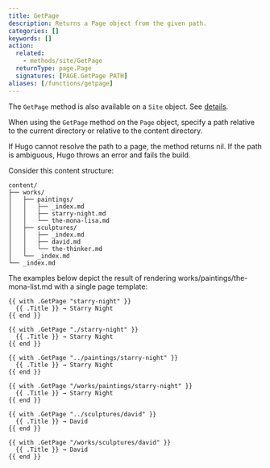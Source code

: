 ```yaml
---
title: GetPage
description: Returns a Page object from the given path. 
categories: []
keywords: []
action:
  related:
    - methods/site/GetPage
  returnType: page.Page
  signatures: [PAGE.GetPage PATH]
aliases: [/functions/getpage]
---
```


The `GetPage` method is also available on a `Site` object. See&nbsp;[details].

[details]: /methods/site/getpage/

When using the `GetPage` method on the `Page` object, specify a path relative to the current directory or relative to the content directory.

If Hugo cannot resolve the path to a page, the method returns nil. If the path is ambiguous, Hugo throws an error and fails the build.

Consider this content structure:

```text
content/
├── works/
│   ├── paintings/
│   │   ├── _index.md
│   │   ├── starry-night.md
│   │   └── the-mona-lisa.md
│   ├── sculptures/
│   │   ├── _index.md
│   │   ├── david.md
│   │   └── the-thinker.md
│   └── _index.md
└── _index.md
```

The examples below depict the result of rendering works/paintings/the-mona-list.md with a single page template:

```go-html-template
{{ with .GetPage "starry-night" }}
  {{ .Title }} → Starry Night
{{ end }}

{{ with .GetPage "./starry-night" }}
  {{ .Title }} → Starry Night
{{ end }}

{{ with .GetPage "../paintings/starry-night" }}
  {{ .Title }} → Starry Night
{{ end }}

{{ with .GetPage "/works/paintings/starry-night" }}
  {{ .Title }} → Starry Night
{{ end }}

{{ with .GetPage "../sculptures/david" }}
  {{ .Title }} → David
{{ end }}

{{ with .GetPage "/works/sculptures/david" }}
  {{ .Title }} → David
{{ end }}
```
